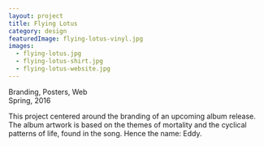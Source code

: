 ```yaml
---
layout: project
title: Flying Lotus
category: design
featuredImage: flying-lotus-vinyl.jpg
images:
  - flying-lotus.jpg
  - flying-lotus-shirt.jpg  
  - flying-lotus-website.jpg
---
```

Branding, Posters, Web  
Spring, 2016

This project centered around the branding of an upcoming album release. The album artwork is based on the themes of mortality and the cyclical patterns of life, found in the song. Hence the name: Eddy.
